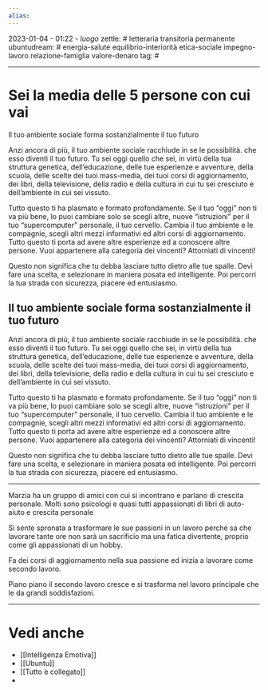 ```yaml
---
alias: 
---
```

2023-01-04 - 01:22 - *luogo*
zettle: # letteraria transitoria permanente
ubuntudream: # energia-salute equilibrio-interiorità etica-sociale impegno-lavoro relazione-famiglia valore-denaro 
tag: #

---
# Sei la media delle 5 persone con cui vai
Il tuo ambiente sociale forma sostanzialmente il tuo futuro

Anzi ancora di più, il tuo ambiente sociale racchiude in se le possibilità. che esso diventi il tuo futuro. Tu sei oggi quello che sei, in virtù della tua struttura genetica, dell’educazione, delle tue esperienze e avventure, della scuola, delle scelte dei tuoi mass-media, dei tuoi corsi di aggiornamento, dei libri, della televisione, della radio e della cultura in cui tu sei cresciuto e dell’ambiente in cui sei vissuto.

Tutto questo ti ha plasmato e formato profondamente. Se il tuo “oggi” non ti va più bene, lo puoi cambiare solo se scegli altre, nuove “istruzioni” per il tuo “supercomputer” personale, il tuo cervello. Cambia il tuo ambiente e le compagnie, scegli altri mezzi informativi ed altri corsi di aggiornamento. Tutto questo ti porta ad avere altre esperienze ed a conoscere altre persone. Vuoi appartenere alla categoria dei vincenti? Attorniati di vincenti!

Questo non significa che tu debba lasciare tutto dietro alle tue spalle. Devi fare una scelta, e selezionare in maniera posata ed intelligente. Poi percorri la tua strada con sicurezza, piacere ed entusiasmo.


## Il tuo ambiente sociale forma sostanzialmente il tuo futuro
Anzi ancora di più, il tuo ambiente sociale racchiude in se le possibilità. che esso diventi il tuo futuro. Tu sei oggi quello che sei, in virtù della tua struttura genetica, dell’educazione, delle tue esperienze e avventure, della scuola, delle scelte dei tuoi mass-media, dei tuoi corsi di aggiornamento, dei libri, della televisione, della radio e della cultura in cui tu sei cresciuto e dell’ambiente in cui sei vissuto.

Tutto questo ti ha plasmato e formato profondamente. Se il tuo “oggi” non ti va più bene, lo puoi cambiare solo se scegli altre, nuove “istruzioni” per il tuo “supercomputer” personale, il tuo cervello. Cambia il tuo ambiente e le compagnie, scegli altri mezzi informativi ed altri corsi di aggiornamento. Tutto questo ti porta ad avere altre esperienze ed a conoscere altre persone. Vuoi appartenere alla categoria dei vincenti? Attorniati di vincenti!

Questo non significa che tu debba lasciare tutto dietro alle tue spalle. Devi fare una scelta, e selezionare in maniera posata ed intelligente. Poi percorri la tua strada con sicurezza, piacere ed entusiasmo.

---
Marzia ha un gruppo di amici con cui si incontrano e parlano di crescita personale. Molti sono psicologi e quasi tutti appassionati di libri di auto-aiuto e crescita personale

Si sente spronata a trasformare le sue passioni in un lavoro perché sa che lavorare tante ore non sarà un sacrificio ma una fatica divertente, proprio come gli appassionati di un hobby.

Fa dei corsi di aggiornamento nella sua passione ed inizia a lavorare come secondo lavoro.

Piano piano il secondo lavoro cresce e si trasforma nel lavoro principale che le da grandi soddisfazioni.




---
# Vedi anche
- [[Intelligenza Emotiva]]
- [[Ubuntu]]
- [[Tutto è collegato]]
- 

